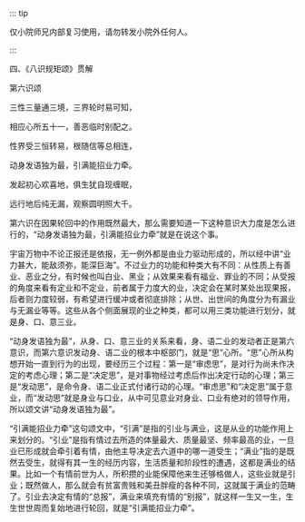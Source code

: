 ::: tip

仅小院师兄内部复习使用，请勿转发小院外任何人。

:::

四、《八识规矩颂》贯解

第六识颂

三性三量通三境，三界轮时易可知，

相应心所五十一，善恶临时别配之。

性界受三恒转易，根随信等总相连，

动身发语独为最，引满能招业力牵。

发起初心欢喜地，俱生犹自现缠眠，

远行地后纯无漏，观察圆明照大千。

​          第六识在因果轮回中的作用既然最大，那么需要知道一下这种意识大力度是怎么进行的，“动身发语独为最，引满能招业力牵”就是在说这个事。

​         宇宙万物中不论正报还是依报，无一例外都是由业力驱动形成的，所以经中讲“业力甚大，能敌须弥，能深巨海”。不过业力的功能和种类大有不同：从性质上有善业、恶业之分，有时候也叫白业、黑业；从效果来看有福业、罪业的不同；从受报的角度来看有定业和不定业，前者属于力度大的业，决定会在某时某处出现果报，后者则力度较弱，有希望进行缓冲或者彻底排除；从世、出世间的角度分为有漏业与无漏业等等。这些从各个侧面展现的业之种类，都可以用三类功能进行划分，就是身、口、意三业。

​         “动身发语独为最”，从身、口、意三业的关系来看，身、语二业的发动者正是第六意识，而第六意识发动身、语二业的根本中枢部门，就是“思”心所。“思”心所从构想开始一直到行为的出现，要经历三𠆤过程：第一是“审虑思”，是对行为尚未作决定的考虑心理；第二是“决定思”，是对事物经过考虑后作出决定行动的心理；第三是“发动思”，是命令身、语二业正式付诸行动的心理。“审虑思”和“决定思”属于意业，而“发动思”就是身业与口业，从中可见意业对身业、口业有绝对的领导作用，所以颂文讲“动身发语独为最”。

​         “引满能招业力牵”这句颂文中，“引满”是指的引业与满业，这是从业的功能作用上来划分的。“引业”是指有情过去所造的体量最大、质量最坚、频率最高的业，一旦业已形成就会牵引着有情，由他主导决定去六道中的哪一道受生；“满业”指的是既然去受生，就得有其一生的经历内容，生活质量和阶段性的遭遇，这都是满业的结果。比如一个有情前世为人，所积攒的业能保障他来生还够格做人，这些业就是引业；既然做人，那么就会有贫富贵贱和美丑胖瘦的各种不同，这就属于满业的范畴了。引业去决定有情的“总报”，满业来填充有情的“别报”，就这样一生又一生，生生世世周而复始地进行轮回，就是“引满能招业力牵”。
